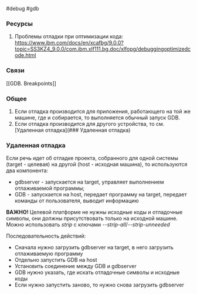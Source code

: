 #debug #gdb

### Ресурсы

1. Проблемы отладки при оптимизации кода: https://www.ibm.com/docs/en/xcafbg/9.0.0?topic=SS3KZ4_9.0.0/com.ibm.xlf111.bg.doc/xlfopg/debuggingoptimizedcode.html

### Связи
[[GDB. Breakpoints]]

### Общее
1. Если отладка производится для приложения, работающего на той же машине, где и собирается, то выполняется обычный запуск GDB.
2. Если отладка производится для другого устройства, то см. [Удаленная отладка](### Удаленная отладка)


### Удаленная отладка

Если речь идет об отладке проекта, собранного для одной системы (target - целевая) на другой (host - исходная машина), то используются два компонента:
- gdbserver - запускается на target, управляет выполнением отлаживаемой программы;
- GDB - запускается на host, передает программу на target, передает команды от пользователя, выводит информацию

**ВАЖНО!** Целевой платформе не нужны исходные коды и отладочные символы, они должны присутствовать только на исходной машине. Можно использовать *strip* с ключами *--strip-all*/*--strip-unneeded*

Последовательность действий:
- Сначала нужно загрузить gdbserver на target, в него загрузить отлаживаемую программу
- Отдельно запустить GDB на host
- Установить соединение между GDB и gdbserver
- GDB нужно указать, где искать отладочные символы и исходные коды
- Если нужно запустить заново, то нужно снова загрузить gdbserver
